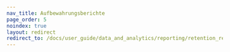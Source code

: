 ```yaml
---
nav_title: Aufbewahrungsberichte
page_order: 5
noindex: true
layout: redirect
redirect_to: /docs/user_guide/data_and_analytics/reporting/retention_reports/
---
```


